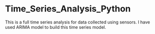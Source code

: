 # Time_Series_Analysis_Python

This is a full time series analysis for data collected using sensors.
I have used ARIMA model to build this time series model.
